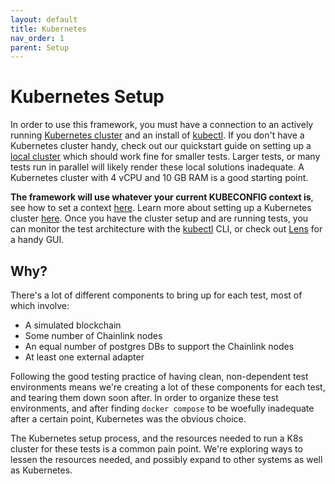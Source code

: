 ```yaml
---
layout: default
title: Kubernetes
nav_order: 1
parent: Setup
---
```


# Kubernetes Setup

In order to use this framework, you must have a connection to an actively running [Kubernetes cluster](https://kubernetes.io/docs/tasks/access-application-cluster/access-cluster/) and an install of [kubectl](https://kubernetes.io/releases/download/). If you don't have a Kubernetes cluster handy, check out our quickstart guide on setting up a [local cluster](https://smartcontractkit.github.io/chainlink-testing-framework/quickstart/local-k8s-setup.html#local-kubernetes-cluster) which should work fine for smaller tests. Larger tests, or many tests run in parallel will likely render these local solutions inadequate. A Kubernetes cluster with 4 vCPU and 10 GB RAM is a good starting point.

**The framework will use whatever your current KUBECONFIG context is**, see how to set a context [here](https://kubernetes.io/docs/concepts/configuration/organize-cluster-access-kubeconfig/). Learn more about setting up a Kubernetes cluster [here](https://kubernetes.io/docs/setup/). Once you have the cluster setup and are running tests, you can monitor the test architecture with the [kubectl](https://kubernetes.io/docs/reference/kubectl/kubectl/) CLI, or check out [Lens](https://k8slens.dev/) for a handy GUI.

## Why?

There's a lot of different components to bring up for each test, most of which involve:

* A simulated blockchain
* Some number of Chainlink nodes
* An equal number of postgres DBs to support the Chainlink nodes
* At least one external adapter

Following the good testing practice of having clean, non-dependent test environments means we're creating a lot of these components for each test, and tearing them down soon after. In order to organize these test environments, and after finding `docker compose` to be woefully inadequate after a certain point, Kubernetes was the obvious choice.

<div class="note note-purple">
The Kubernetes setup process, and the resources needed to run a K8s cluster for these tests is a common pain point. We're exploring ways to lessen the resources needed, and possibly expand to other systems as well as Kubernetes.
</div>
